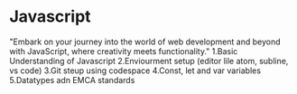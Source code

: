 # Javascript
"Embark on your journey into the world of web development and beyond with JavaScript, where creativity meets functionality."
1.Basic Understanding of Javascript
2.Enviourment setup (editor lile atom, subline, vs code)
3.Git steup using codespace
4.Const, let and var variables
5.Datatypes adn EMCA standards


